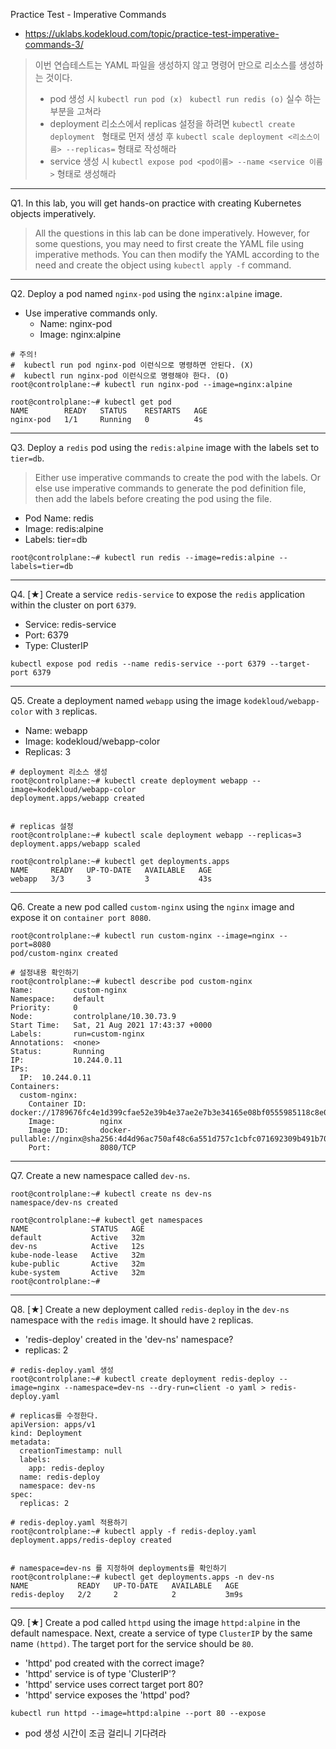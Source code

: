 Practice Test - Imperative Commands

- https://uklabs.kodekloud.com/topic/practice-test-imperative-commands-3/

> 이번 연습테스트는 YAML 파일을 생성하지 않고 명령어 만으로 리소스를 생성하는 것이다.
>
> - pod 생성 시 `kubectl run pod (x)`  ` kubectl run redis (o)` 실수 하는 부분을 고쳐라
> - deployment 리소스에서 replicas 설정을 하려면 
>   `kubectl create deployment ` 형태로 먼저 생성 후 
>   `kubectl scale deployment <리소스이름> --replicas=` 형태로 작성해라
> - service 생성 시 `kubectl expose pod <pod이름> --name <service 이름>` 형태로 생성해라

---

Q1. In this lab, you will get hands-on practice with creating Kubernetes objects imperatively.

>  All the questions in this lab can be done imperatively. However, for some questions, you may need to first create the YAML file using imperative methods. You can then modify the YAML according to the need and create the object using `kubectl apply -f` command.

---

Q2. Deploy a pod named `nginx-pod` using the `nginx:alpine` image.

- Use imperative commands only.
  - Name: nginx-pod
  - Image: nginx:alpine

```shell
# 주의!
#  kubectl run pod nginx-pod 이런식으로 명령하면 안된다. (X)
#  kubectl run nginx-pod 이런식으로 명령해야 한다. (O)
root@controlplane:~# kubectl run nginx-pod --image=nginx:alpine

root@controlplane:~# kubectl get pod
NAME        READY   STATUS    RESTARTS   AGE
nginx-pod   1/1     Running   0          4s
```

---

Q3. Deploy a `redis` pod using the `redis:alpine` image with the labels set to `tier=db`.

> Either use imperative commands to create the pod with the labels. Or else use imperative commands to generate the pod definition file, then add the labels before creating the pod using the file.

- Pod Name: redis
- Image: redis:alpine
- Labels: tier=db

```shell
root@controlplane:~# kubectl run redis --image=redis:alpine --labels=tier=db
```

---

Q4. [★] Create a service `redis-service` to expose the `redis` application within the cluster on port `6379`.

- Service: redis-service
- Port: 6379
- Type: ClusterIP

```shell
kubectl expose pod redis --name redis-service --port 6379 --target-port 6379
```

---

Q5. Create a deployment named `webapp` using the image `kodekloud/webapp-color` with `3` replicas.

- Name: webapp
- Image: kodekloud/webapp-color
- Replicas: 3

```shell
# deployment 리소스 생성
root@controlplane:~# kubectl create deployment webapp --image=kodekloud/webapp-color
deployment.apps/webapp created


# replicas 설정
root@controlplane:~# kubectl scale deployment webapp --replicas=3
deployment.apps/webapp scaled

root@controlplane:~# kubectl get deployments.apps 
NAME     READY   UP-TO-DATE   AVAILABLE   AGE
webapp   3/3     3            3           43s

```

---

Q6. Create a new pod called `custom-nginx` using the `nginx` image and expose it on `container port 8080`.

```shell
root@controlplane:~# kubectl run custom-nginx --image=nginx --port=8080
pod/custom-nginx created

# 설정내용 확인하기
root@controlplane:~# kubectl describe pod custom-nginx                               
Name:         custom-nginx
Namespace:    default
Priority:     0
Node:         controlplane/10.30.73.9
Start Time:   Sat, 21 Aug 2021 17:43:37 +0000
Labels:       run=custom-nginx
Annotations:  <none>
Status:       Running
IP:           10.244.0.11
IPs:
  IP:  10.244.0.11
Containers:
  custom-nginx:
    Container ID:   docker://1789676fc4e1d399cfae52e39b4e37ae2e7b3e34165e08bf0555985118c8e0c0
    Image:          nginx
    Image ID:       docker-pullable://nginx@sha256:4d4d96ac750af48c6a551d757c1cbfc071692309b491b70b2b8976e102dd3fef
    Port:           8080/TCP
```

---

Q7. Create a new namespace called `dev-ns`.

```shell
root@controlplane:~# kubectl create ns dev-ns
namespace/dev-ns created

root@controlplane:~# kubectl get namespaces 
NAME              STATUS   AGE
default           Active   32m
dev-ns            Active   12s
kube-node-lease   Active   32m
kube-public       Active   32m
kube-system       Active   32m
root@controlplane:~# 
```

---

Q8. [★] Create a new deployment called `redis-deploy` in the `dev-ns` namespace with the `redis` image. It should have `2` replicas.

- 'redis-deploy' created in the 'dev-ns' namespace?
- replicas: 2

```shell
# redis-deploy.yaml 생성
root@controlplane:~# kubectl create deployment redis-deploy --image=nginx --namespace=dev-ns --dry-run=client -o yaml > redis-deploy.yaml

# replicas를 수정한다.
apiVersion: apps/v1
kind: Deployment
metadata:
  creationTimestamp: null
  labels:
    app: redis-deploy
  name: redis-deploy
  namespace: dev-ns
spec:
  replicas: 2 

# redis-deploy.yaml 적용하기
root@controlplane:~# kubectl apply -f redis-deploy.yaml 
deployment.apps/redis-deploy created


# namespace=dev-ns 를 지정하여 deployments를 확인하기
root@controlplane:~# kubectl get deployments.apps -n dev-ns
NAME           READY   UP-TO-DATE   AVAILABLE   AGE
redis-deploy   2/2     2            2           3m9s
```

---

Q9. [★]  Create a pod called `httpd` using the image `httpd:alpine` in the default namespace. Next, create a service of type `ClusterIP` by the same name `(httpd)`. The target port for the service should be `80`.

- 'httpd' pod created with the correct image?
- 'httpd' service is of type 'ClusterIP'?
- 'httpd' service uses correct target port 80?
- 'httpd' service exposes the 'httpd' pod?

```shell
kubectl run httpd --image=httpd:alpine --port 80 --expose
```

- pod 생성 시간이 조금 걸리니 기다려라



